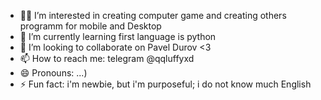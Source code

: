 - 🧑‍💻 I’m interested in creating computer game and creating others programm for mobile and Desktop
- 🌱 I’m currently learning first language is python
- 💞️ I’m looking to collaborate on Pavel Durov <3
- 📫 How to reach me: telegram @qqluffyxd
- 😄 Pronouns: ...)
- ⚡ Fun fact: i'm newbie, but i'm purposeful; i do not know much English
